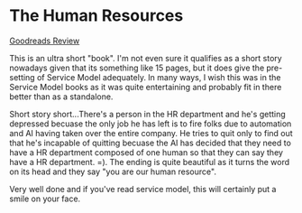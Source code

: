 # The Human Resources
[Goodreads Review](https://www.goodreads.com/review/show/7828414881)

This is an ultra short "book". I'm not even sure it qualifies as a short story nowadays given that its something like 15 pages, but it does give the pre-setting of Service Model adequately. In many ways, I wish this was in the Service Model books as it was quite entertaining and probably fit in there better than as a standalone.

Short story short...There's a person in the HR department and he's getting depressed becuase the only job he has left is to fire folks due to automation and AI having taken over the entire company. He tries to quit only to find out that he's incapable of quitting becuase the AI has decided that they need to have a HR department composed of one human so that they can say they have a HR department. =). The ending is quite beautiful as it turns the word on its head and they say "you are our human resource".

Very well done and if you've read service model, this will certainly put a smile on your face.
